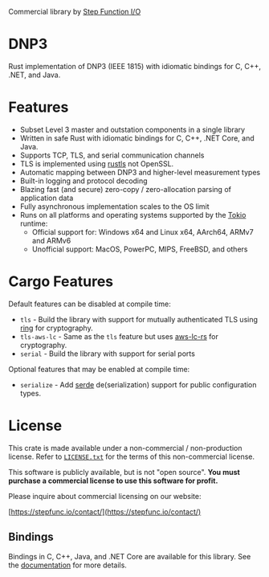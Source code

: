 Commercial library by [Step Function I/O](https://stepfunc.io/)

# DNP3

Rust implementation of DNP3 (IEEE 1815) with idiomatic bindings for C, C++, .NET, and Java.

# Features

- Subset Level 3 master and outstation components in a single library
- Written in safe Rust with idiomatic bindings for C, C++, .NET Core, and Java.
- Supports TCP, TLS, and serial communication channels
- TLS is implemented using [rustls](https://github.com/rustls/rustls) not OpenSSL.
- Automatic mapping between DNP3 and higher-level measurement types
- Built-in logging and protocol decoding
- Blazing fast (and secure) zero-copy / zero-allocation parsing of application data
- Fully asynchronous implementation scales to the OS limit
- Runs on all platforms and operating systems supported by the [Tokio](https://tokio.rs/) runtime:
  - Official support for: Windows x64 and Linux x64, AArch64, ARMv7 and ARMv6
  - Unofficial support: MacOS, PowerPC, MIPS, FreeBSD, and others

# Cargo Features

Default features can be disabled at compile time:
* `tls` - Build the library with support for mutually authenticated TLS using [ring](https://crates.io/crates/ring) for cryptography.
* `tls-aws-lc` - Same as the `tls` feature but uses [aws-lc-rs](https://crates.io/crates/aws-lc-rs) for cryptography.
* `serial` - Build the library with support for serial ports

Optional features that may be enabled at compile time:
* `serialize` - Add [serde](https://docs.rs/crate/serde/latest) de(serialization) support for public configuration types.

# License

This crate is made available under a non-commercial / non-production license.
Refer to [`LICENSE.txt`](https://raw.githubusercontent.com/stepfunc/dnp3/main/LICENSE.txt) for the terms
of this non-commercial license.

This software is publicly available, but is not "open source".
__You must purchase a commercial license to use this software for profit.__

Please inquire about commercial licensing on our website:

[https://stepfunc.io/contact/](https://stepfunc.io/contact/)

## Bindings

Bindings in C, C++, Java, and .NET Core are available for this library. See the
[documentation](https://stepfunc.io/products/libraries/dnp3/) for more details.

